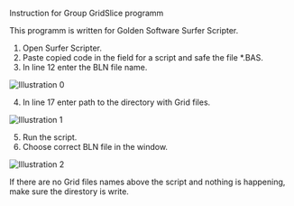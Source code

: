 Instruction for Group GridSlice programm

This programm is written for Golden Software Surfer Scripter.

1. Open Surfer Scripter.
2. Paste copied code in the field for a script and safe the file *.BAS.
3. In line 12 enter the BLN file name.

![Illustration 0](https://github.com/OlgaShev14/gridslice/blob/main/img/photo_5197678171200277711_w.jpg)

4. In line 17 enter path to the directory with Grid files.

![Illustration 1](https://github.com/OlgaShev14/gridslice/blob/main/img/photo_5197678171200277745_w.jpg)

5. Run the script.
6. Choose correct BLN file in the window.

![Illustration 2](https://github.com/OlgaShev14/gridslice/blob/main/img/1.png)

If there are no Grid files names above the script and nothing is happening, make sure the direstory is write.